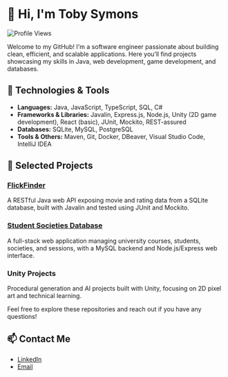 # 👋 Hi, I'm Toby Symons

![Profile Views](https://komarev.com/ghpvc/?username=toby-sym&color=blue)

Welcome to my GitHub! I'm a software engineer passionate about building clean, efficient, and scalable applications. Here you’ll find projects showcasing my skills in Java, web development, game development, and databases.

## 🔧 Technologies & Tools

- **Languages:** Java, JavaScript, TypeScript, SQL, C#  
- **Frameworks & Libraries:** Javalin, Express.js, Node.js, Unity (2D game development), React (basic), JUnit, Mockito, REST-assured  
- **Databases:** SQLite, MySQL, PostgreSQL  
- **Tools & Others:** Maven, Git, Docker, DBeaver, Visual Studio Code, IntelliJ IDEA  

## 🚀 Selected Projects

### [FlickFinder](https://github.com/toby-sym/FlickFinder-App)  
A RESTful Java web API exposing movie and rating data from a SQLite database, built with Javalin and tested using JUnit and Mockito.

### [Student Societies Database](https://github.com/toby-sym/Student-Societies-Database)  
A full-stack web application managing university courses, students, societies, and sessions, with a MySQL backend and Node.js/Express web interface.

### Unity Projects  
Procedural generation and AI projects built with Unity, focusing on 2D pixel art and technical learning.

Feel free to explore these repositories and reach out if you have any questions!

## 📫 Contact Me

- [LinkedIn](https://www.linkedin.com/in/toby-symons-83961a303/)  
- [Email](mailto:toby.symons5@gmail.com)
